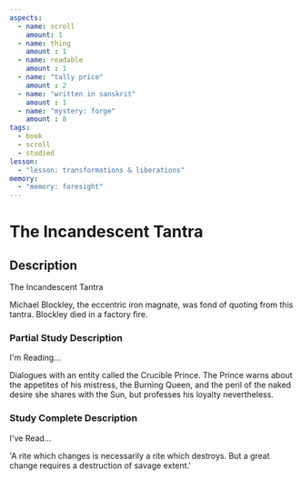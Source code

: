 ```yaml
---
aspects: 
  - name: scroll
    amount: 1
  - name: thing
    amount : 1
  - name: readable
    amount : 1
  - name: "tally price"
    amount : 2
  - name: "written in sanskrit"
    amount : 1
  - name: "mystery: forge"
    amount : 8
tags:
  - book
  - scroll
  - studied
lesson:
  - "lesson: transformations & liberations"
memory:
  - "memory: foresight"
---
```


# The Incandescent Tantra

## Description
The Incandescent Tantra

Michael Blockley, the eccentric iron magnate, was fond of quoting from this tantra. Blockley died in a factory fire.
### Partial Study Description
I'm Reading...

Dialogues with an entity called the Crucible Prince. The Prince warns about the appetites of his mistress, the Burning Queen, and the peril of the naked desire she shares with the Sun, but professes his loyalty nevertheless.
### Study Complete Description
I've Read...

'A rite which changes is necessarily a rite which destroys. But a great change requires a destruction of savage extent.'